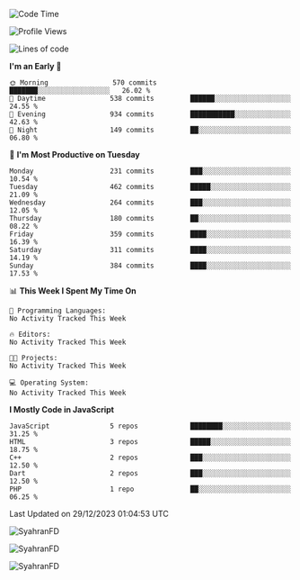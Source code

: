 <!--START_SECTION:waka-->
![Code Time](http://img.shields.io/badge/Code%20Time-97%20hrs%2026%20mins-blue)

![Profile Views](http://img.shields.io/badge/Profile%20Views-6-blue)

![Lines of code](https://img.shields.io/badge/From%20Hello%20World%20I%27ve%20Written-446.7%20thousand%20lines%20of%20code-blue)

**I'm an Early 🐤** 

```text
🌞 Morning                570 commits         ███████░░░░░░░░░░░░░░░░░░   26.02 % 
🌆 Daytime                538 commits         ██████░░░░░░░░░░░░░░░░░░░   24.55 % 
🌃 Evening                934 commits         ███████████░░░░░░░░░░░░░░   42.63 % 
🌙 Night                  149 commits         ██░░░░░░░░░░░░░░░░░░░░░░░   06.80 % 
```
📅 **I'm Most Productive on Tuesday** 

```text
Monday                   231 commits         ███░░░░░░░░░░░░░░░░░░░░░░   10.54 % 
Tuesday                  462 commits         █████░░░░░░░░░░░░░░░░░░░░   21.09 % 
Wednesday                264 commits         ███░░░░░░░░░░░░░░░░░░░░░░   12.05 % 
Thursday                 180 commits         ██░░░░░░░░░░░░░░░░░░░░░░░   08.22 % 
Friday                   359 commits         ████░░░░░░░░░░░░░░░░░░░░░   16.39 % 
Saturday                 311 commits         ████░░░░░░░░░░░░░░░░░░░░░   14.19 % 
Sunday                   384 commits         ████░░░░░░░░░░░░░░░░░░░░░   17.53 % 
```


📊 **This Week I Spent My Time On** 

```text
💬 Programming Languages: 
No Activity Tracked This Week

🔥 Editors: 
No Activity Tracked This Week

🐱‍💻 Projects: 
No Activity Tracked This Week

💻 Operating System: 
No Activity Tracked This Week
```

**I Mostly Code in JavaScript** 

```text
JavaScript               5 repos             ████████░░░░░░░░░░░░░░░░░   31.25 % 
HTML                     3 repos             █████░░░░░░░░░░░░░░░░░░░░   18.75 % 
C++                      2 repos             ███░░░░░░░░░░░░░░░░░░░░░░   12.50 % 
Dart                     2 repos             ███░░░░░░░░░░░░░░░░░░░░░░   12.50 % 
PHP                      1 repo              ██░░░░░░░░░░░░░░░░░░░░░░░   06.25 % 
```




 Last Updated on 29/12/2023 01:04:53 UTC
<!--END_SECTION:waka-->

<p align="left">
  <img src="https://github-readme-stats.vercel.app/api/top-langs?username=SyahranFD&layout=donut&hide=C%2B%2B,CMake,css&show_icons=true&locale=en&&theme=blueberry" alt="SyahranFD" />
</p>

<p align="left">
  <img src="https://github-readme-stats.vercel.app/api?username=SyahranFD&show_icons=true&locale=en&theme=blueberry" alt="SyahranFD" />
</p>

<p align="left">
  <img src="https://streak-stats.demolab.com/?user=SyahranFD&theme=blueberry" alt="SyahranFD"/>
</p>
